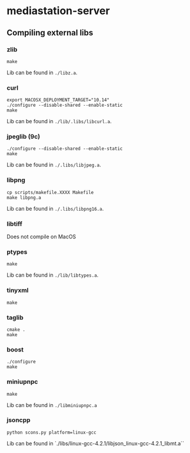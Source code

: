 # mediastation-server

## Compiling external libs

### zlib
```
make
```
Lib can be found in `./libz.a`.


### curl
```
export MACOSX_DEPLOYMENT_TARGET="10.14"
./configure --disable-shared --enable-static
make
```
Lib can be found in `./lib/.libs/libcurl.a`.

### jpeglib (9c)
```
./configure --disable-shared --enable-static
make
```
Lib can be found in `./.libs/libjpeg.a`.

### libpng
```
cp scripts/makefile.XXXX Makefile
make libpng.a
```
Lib can be found in `./.libs/libpng16.a`.

### libtiff
Does not compile on MacOS

### ptypes
```
make
```
Lib can be found in `./lib/libtypes.a`.

### tinyxml
```
make
```

### taglib
```
cmake .
make
```

### boost
```
./configure
make
```

### miniupnpc
```
make
```
Lib can be found in `./libminiupnpc.a`

### jsoncpp
```
python scons.py platform=linux-gcc
```
Lib can be found in `./libs/linux-gcc-4.2.1/libjson_linux-gcc-4.2.1_libmt.a``

